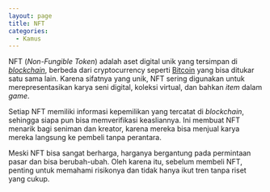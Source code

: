 ```yaml
---
layout: page
title: NFT
categories:
  - Kamus
---
```


NFT (*Non-Fungible Token*) adalah aset digital unik yang tersimpan di [*blockchain*](https://rojocrypto.com/blockchain), berbeda dari cryptocurrency seperti [Bitcoin](https://rojocrypto.com/apa-itu-bitcoin/) yang bisa ditukar satu sama lain. Karena sifatnya yang unik, NFT sering digunakan untuk merepresentasikan karya seni digital, koleksi virtual, dan bahkan *item* dalam *game*.

Setiap NFT memiliki informasi kepemilikan yang tercatat di *blockchain*, sehingga siapa pun bisa memverifikasi keasliannya. Ini membuat NFT menarik bagi seniman dan kreator, karena mereka bisa menjual karya mereka langsung ke pembeli tanpa perantara.

Meski NFT bisa sangat berharga, harganya bergantung pada permintaan pasar dan bisa berubah-ubah. Oleh karena itu, sebelum membeli NFT, penting untuk memahami risikonya dan tidak hanya ikut tren tanpa riset yang cukup.